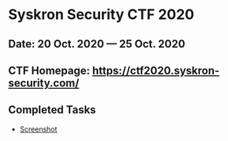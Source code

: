# Syskron Security CTF 2020

## Date: 20 Oct. 2020 — 25 Oct. 2020

## CTF Homepage: https://ctf2020.syskron-security.com/

## Completed Tasks
* [Screenshot](screenshot.md)
